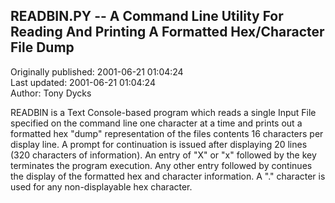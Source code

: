 ## READBIN.PY -- A Command Line Utility For Reading And Printing A Formatted Hex/Character File Dump  
Originally published: 2001-06-21 01:04:24  
Last updated: 2001-06-21 01:04:24  
Author: Tony Dycks  
  
READBIN is a Text Console-based program which reads a single Input File specified on the command line one character at a time and prints out a formatted hex "dump" representation of the files contents 16 characters per display line.  A prompt for continuation is issued after displaying 20 lines (320 characters of information).  An entry of "X" or "x" followed by the <Enter> key terminates the program execution.  Any other entry followed by <Enter> continues the display of the formatted hex and character information.  A "." character is used for any non-displayable hex character.